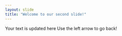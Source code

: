 ```yaml
---
layout: slide
title: "Welcome to our second slide!"
---
```

Your text is updated here
Use the left arrow to go back!
